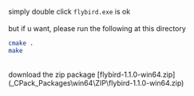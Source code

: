 simply double click `flybird.exe` is ok
<br>
<br>
but if u want,
please run the following at this directory
```bash
cmake .
make
```
<br>
download the zip package
[flybird-1.1.0-win64.zip](_CPack_Packages\win64\ZIP\flybird-1.1.0-win64.zip)